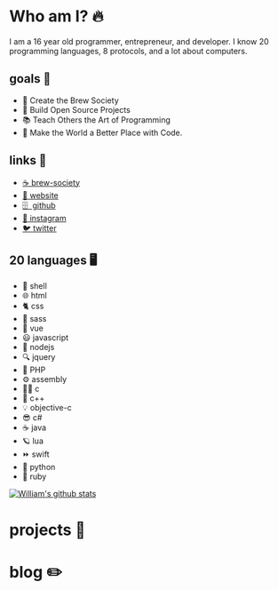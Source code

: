 # Who am I? 🔥
I am a 16 year old programmer, entrepreneur, and developer. I know 20 programming languages, 8 protocols, and a lot about computers.

## goals 🎯
 - 🍺  Create the Brew Society
 - 👷  Build Open Source Projects
 - 📚  Teach Others the Art of Programming
 - 🤖  Make the World a Better Place with Code.


## links 🔗
 - [☕  brew-society](https://brew-society.com/user/?id=2)
 - [🤙  website](https://william-mcgonagle.github.io/)
 - [🗄 ️ github](https://github.com/William-McGonagle)
 - [📸  instagram](https://www.instagram.com/william.mcgonagle/)
 - [🐦  twitter](https://twitter.com/WilliamMcGona11)


## 20 languages 🖥️
 - 🐢  shell
 - 🌐  html
 - 🐈  css
 - 🐯  sass
 - 🐅  vue
 - 😃  javascript
 - 👑  nodejs
 - 🔍  jquery
 - 📄  PHP
 - ⚙️  assembly
 - 👨‍🔬  c
 - 🔬  c++
 - 💡  objective-c
 - 😎  c#
 - ☕  java
 - 🪐  lua
 - ⏩  swift
 - 🐍  python
 - 💎  ruby

[![William's github stats](https://github-readme-stats.vercel.app/api?username=william-mcgonagle)](https://github.com/william-mcgonagle/)

# projects 🚧


# blog ✏️
